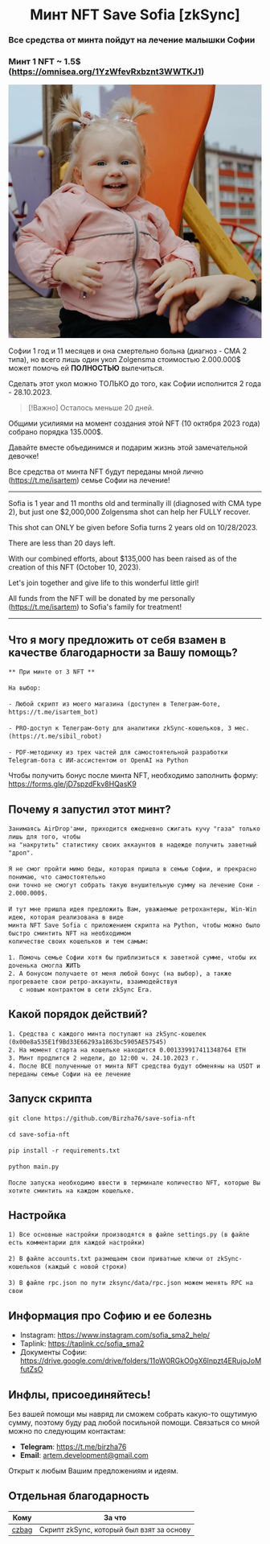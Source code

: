 <h1 align="center">Минт NFT Save Sofia [zkSync] </h1>

### Все средства от минта пойдут на лечение малышки Софии
### Минт 1 NFT ~ 1.5$ (https://omnisea.org/1YzWfevRxbznt3WWTKJ1)

![](assets/sofia.jpg)

Софии 1 год и 11 месяцев и она смертельно больна (диагноз - СМА 2 типа), но всего лишь один укол Zolgensma стоимостью 2.000.000$ может помочь ей **ПОЛНОСТЬЮ** вылечиться.

Сделать этот укол можно ТОЛЬКО до того, как Софии исполнится 2 года - 28.10.2023.

> [!Важно]
> Осталось меньше 20 дней.

Общими усилиями на момент создания этой NFT (10 октября 2023 года) собрано порядка 135.000$.

Давайте вместе объединимся и подарим жизнь этой замечательной девочке!

Все средства от минта NFT будут переданы мной лично (https://t.me/isartem) семье Софии на лечение!

---

Sofia is 1 year and 11 months old and terminally ill (diagnosed with CMA type 2), but just one $2,000,000 Zolgensma shot can help her FULLY recover.

This shot can ONLY be given before Sofia turns 2 years old on 10/28/2023.

There are less than 20 days left.

With our combined efforts, about $135,000 has been raised as of the creation of this NFT (October 10, 2023).

Let's join together and give life to this wonderful little girl!

All funds from the NFT will be donated by me personally (https://t.me/isartem) to Sofia's family for treatment! 

---

## Что я могу предложить от себя взамен в качестве благодарности за Вашу помощь?

```
** При минте от 3 NFT **

На выбор:

- Любой скрипт из моего магазина (доступен в Телеграм-боте, https://t.me/isartem_bot)

- PRO-доступ к Телеграм-боту для аналитики zkSync-кошельков, 3 мес. (https://t.me/sibil_robot)

- PDF-методичку из трех частей для самостоятельной разработки Telegram-бота с ИИ-ассистентом от OpenAI на Python
```

Чтобы получить бонус после минта NFT, необходимо заполнить форму:
https://forms.gle/jD7spzdFkv8HQasK9

## Почему я запустил этот минт?

```
Занимаясь AirDrop'ами, приходится ежедневно сжигать кучу "газа" только лишь для того, чтобы
на "накрутить" статистику своих аккаунтов в надежде получить заветный "дроп".

Я не смог пройти мимо беды, которая пришла в семью Софии, и прекрасно понимаю, что самостоятельно
они точно не смогут собрать такую внушительную сумму на лечение Сони - 2.000.000$.

И тут мне пришла идея предложить Вам, уважаемые ретрохантеры, Win-Win идею, которая реализована в виде
минта NFT Save Sofia с приложением скрипта на Python, чтобы можно было быстро сминтить NFT на необходимом
количестве своих кошельков и тем самым:

1. Помочь семье Софии хотя бы приблизиться к заветной сумме, чтобы их доченька смогла ЖИТЬ
2. А бонусом получаете от меня любой бонус (на выбор), а также прогреваете свои ретро-аккаунты, взаимодействуя
   с новым контрактом в сети zkSync Era.
```

## Какой порядок действий?

```
1. Средства с каждого минта поступают на zkSync-кошелек (0x00e8a535E1f9Bd33E66293a1863bc5905AE57545)
2. На момент старта на кошельке находится 0.001339917411348764 ETH
3. Минт продлится 2 недели, до 12:00 ч. 24.10.2023 г.
4. После ВСЕ полученные от минта NFT средства будут обменяны на USDT и переданы семье Софии на ее лечение
```

## Запуск скрипта

```
git clone https://github.com/Birzha76/save-sofia-nft

cd save-sofia-nft

pip install -r requirements.txt

python main.py

После запуска необходимо ввести в терминале количество NFT, которые Вы хотите сминтить на каждом кошельке.
```

## Настройка

```
1) Все основные настройки производятся в файле settings.py (в файле есть комментарии для каждой настройки)

2) В файле accounts.txt размещаем свои приватные ключи от zkSync-кошельков (каждый с новой строки)

3) В файле rpc.json по пути zksync/data/rpc.json можем менять RPC на свои
```

## Информация про Софию и ее болезнь

* Instagram: https://www.instagram.com/sofia_sma2_help/
* Taplink: https://taplink.cc/sofia_sma2
* Документы Софии: https://drive.google.com/drive/folders/11oW0RGkO0gX6lnpzt4ERujoJoMfutZsO

## Инфлы, присоединяйтесь!

Без вашей помощи мы навряд ли сможем собрать какую-то ощутимую сумму, поэтому буду рад любой
посильной помощи. Связаться со мной можно по следующим контактам:

* **Telegram**: https://t.me/birzha76
* **Email**: artem.development@gmail.com

Открыт к любым Вашим предложениям и идеям.

## Отдельная благодарность

| Кому                               | За что                                             |
|------------------------------------|----------------------------------------------------|
| [czbag](https://github.com/czbag) | Скрипт zkSync, который был взят за основу          |